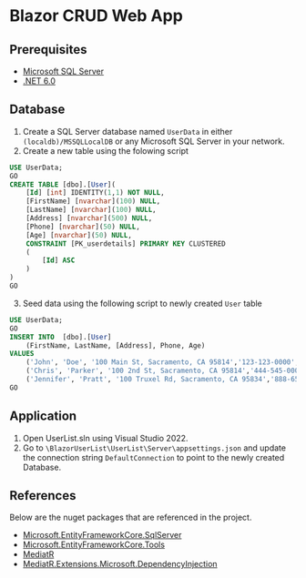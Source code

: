 # Blazor CRUD Web App

## Prerequisites
- [Microsoft SQL Server](https://docs.microsoft.com/en-us/sql/database-engine/configure-windows/sql-server-express-localdb?view=sql-server-ver16)
- [.NET 6.0](https://dotnet.microsoft.com/en-us/download/dotnet/6.0)


## Database
1. Create a SQL Server database named `UserData` in either `(localdb)/MSSQLLocalDB` or any Microsoft SQL Server in your network.
2. Create a new table using the folowing script
```sql
USE UserData;
GO
CREATE TABLE [dbo].[User](
    [Id] [int] IDENTITY(1,1) NOT NULL,
    [FirstName] [nvarchar](100) NULL,
	[LastName] [nvarchar](100) NULL,
    [Address] [nvarchar](500) NULL,
    [Phone] [nvarchar](50) NULL,
    [Age] [nvarchar](50) NULL,
    CONSTRAINT [PK_userdetails] PRIMARY KEY CLUSTERED
    (
        [Id] ASC
    )
)
GO
```
3. Seed data using the following script to newly created `User` table 
```sql
USE UserData;
GO
INSERT INTO  [dbo].[User]
	(FirstName, LastName, [Address], Phone, Age)
VALUES
	('John', 'Doe', '100 Main St, Sacramento, CA 95814','123-123-0000','35'),
	('Chris', 'Parker', '100 2nd St, Sacramento, CA 95814','444-545-0000','30'),
	('Jennifer', 'Pratt', '100 Truxel Rd, Sacramento, CA 95834','888-656-4874','25')
GO
```

## Application
1. Open UserList.sln using Visual Studio 2022.
2. Go to `\BlazorUserList\UserList\Server\appsettings.json` and update the connection string `DefaultConnection` to point to the newly created Database.

## References
Below are the nuget packages that are referenced in the project.
- [Microsoft.EntityFrameworkCore.SqlServer](https://www.nuget.org/packages/Microsoft.EntityFrameworkCore.SqlServer) 
- [Microsoft.EntityFrameworkCore.Tools](https://www.nuget.org/packages/Microsoft.EntityFrameworkCore.Tools) 
- [MediatR](https://www.nuget.org/packages/MediatR)
- [MediatR.Extensions.Microsoft.DependencyInjection](https://www.nuget.org/packages/MediatR.Extensions.Microsoft.DependencyInjection/)
